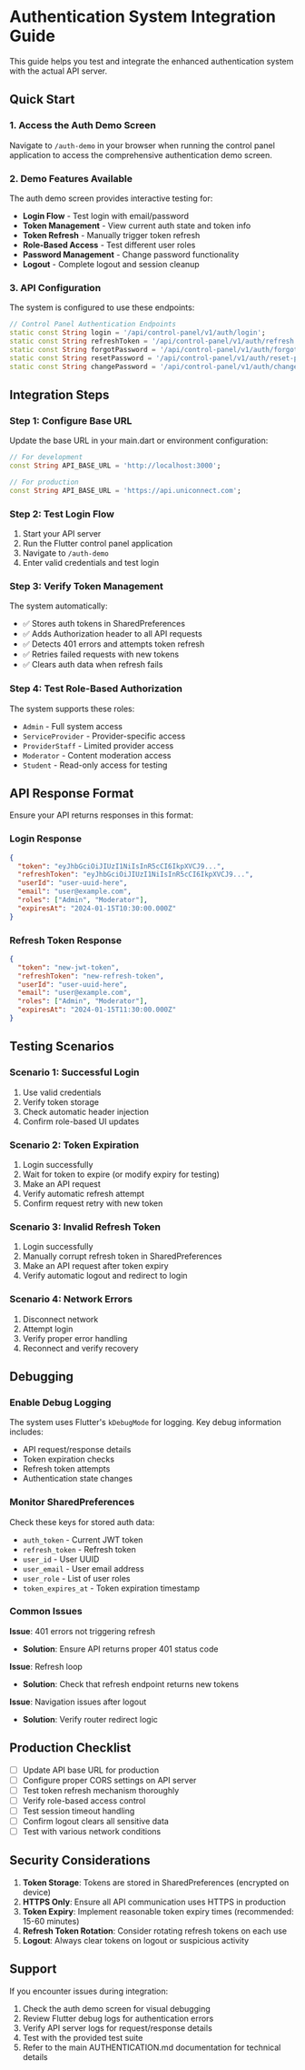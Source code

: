 # Authentication System Integration Guide

This guide helps you test and integrate the enhanced authentication system with the actual API server.

## Quick Start

### 1. Access the Auth Demo Screen

Navigate to `/auth-demo` in your browser when running the control panel application to access the comprehensive authentication demo screen.

### 2. Demo Features Available

The auth demo screen provides interactive testing for:

- **Login Flow** - Test login with email/password
- **Token Management** - View current auth state and token info
- **Token Refresh** - Manually trigger token refresh
- **Role-Based Access** - Test different user roles
- **Password Management** - Change password functionality
- **Logout** - Complete logout and session cleanup

### 3. API Configuration

The system is configured to use these endpoints:

```dart
// Control Panel Authentication Endpoints
static const String login = '/api/control-panel/v1/auth/login';
static const String refreshToken = '/api/control-panel/v1/auth/refresh';
static const String forgotPassword = '/api/control-panel/v1/auth/forgot-password';
static const String resetPassword = '/api/control-panel/v1/auth/reset-password';
static const String changePassword = '/api/control-panel/v1/auth/change-password';
```

## Integration Steps

### Step 1: Configure Base URL

Update the base URL in your main.dart or environment configuration:

```dart
// For development
const String API_BASE_URL = 'http://localhost:3000';

// For production
const String API_BASE_URL = 'https://api.uniconnect.com';
```

### Step 2: Test Login Flow

1. Start your API server
2. Run the Flutter control panel application
3. Navigate to `/auth-demo`
4. Enter valid credentials and test login

### Step 3: Verify Token Management

The system automatically:

- ✅ Stores auth tokens in SharedPreferences
- ✅ Adds Authorization header to all API requests
- ✅ Detects 401 errors and attempts token refresh
- ✅ Retries failed requests with new tokens
- ✅ Clears auth data when refresh fails

### Step 4: Test Role-Based Authorization

The system supports these roles:

- `Admin` - Full system access
- `ServiceProvider` - Provider-specific access
- `ProviderStaff` - Limited provider access
- `Moderator` - Content moderation access
- `Student` - Read-only access for testing

## API Response Format

Ensure your API returns responses in this format:

### Login Response

```json
{
  "token": "eyJhbGciOiJIUzI1NiIsInR5cCI6IkpXVCJ9...",
  "refreshToken": "eyJhbGciOiJIUzI1NiIsInR5cCI6IkpXVCJ9...",
  "userId": "user-uuid-here",
  "email": "user@example.com",
  "roles": ["Admin", "Moderator"],
  "expiresAt": "2024-01-15T10:30:00.000Z"
}
```

### Refresh Token Response

```json
{
  "token": "new-jwt-token",
  "refreshToken": "new-refresh-token",
  "userId": "user-uuid-here",
  "email": "user@example.com",
  "roles": ["Admin", "Moderator"],
  "expiresAt": "2024-01-15T11:30:00.000Z"
}
```

## Testing Scenarios

### Scenario 1: Successful Login

1. Use valid credentials
2. Verify token storage
3. Check automatic header injection
4. Confirm role-based UI updates

### Scenario 2: Token Expiration

1. Login successfully
2. Wait for token to expire (or modify expiry for testing)
3. Make an API request
4. Verify automatic refresh attempt
5. Confirm request retry with new token

### Scenario 3: Invalid Refresh Token

1. Login successfully
2. Manually corrupt refresh token in SharedPreferences
3. Make an API request after token expiry
4. Verify automatic logout and redirect to login

### Scenario 4: Network Errors

1. Disconnect network
2. Attempt login
3. Verify proper error handling
4. Reconnect and verify recovery

## Debugging

### Enable Debug Logging

The system uses Flutter's `kDebugMode` for logging. Key debug information includes:

- API request/response details
- Token expiration checks
- Refresh token attempts
- Authentication state changes

### Monitor SharedPreferences

Check these keys for stored auth data:

- `auth_token` - Current JWT token
- `refresh_token` - Refresh token
- `user_id` - User UUID
- `user_email` - User email address
- `user_role` - List of user roles
- `token_expires_at` - Token expiration timestamp

### Common Issues

**Issue**: 401 errors not triggering refresh

- **Solution**: Ensure API returns proper 401 status code

**Issue**: Refresh loop

- **Solution**: Check that refresh endpoint returns new tokens

**Issue**: Navigation issues after logout

- **Solution**: Verify router redirect logic

## Production Checklist

- [ ] Update API base URL for production
- [ ] Configure proper CORS settings on API server
- [ ] Test token refresh mechanism thoroughly
- [ ] Verify role-based access control
- [ ] Test session timeout handling
- [ ] Confirm logout clears all sensitive data
- [ ] Test with various network conditions

## Security Considerations

1. **Token Storage**: Tokens are stored in SharedPreferences (encrypted on device)
2. **HTTPS Only**: Ensure all API communication uses HTTPS in production
3. **Token Expiry**: Implement reasonable token expiry times (recommended: 15-60 minutes)
4. **Refresh Token Rotation**: Consider rotating refresh tokens on each use
5. **Logout**: Always clear tokens on logout or suspicious activity

## Support

If you encounter issues during integration:

1. Check the auth demo screen for visual debugging
2. Review Flutter debug logs for authentication errors
3. Verify API server logs for request/response details
4. Test with the provided test suite
5. Refer to the main AUTHENTICATION.md documentation for technical details
